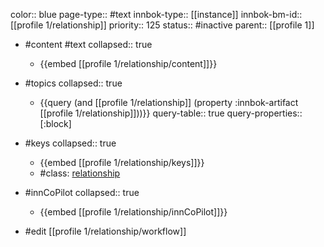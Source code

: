 color:: blue
page-type:: #text
innbok-type:: [[instance]]
innbok-bm-id:: [[profile 1/relationship]]
priority:: 125
status:: #inactive
parent:: [[profile 1]]

- #content #text
  collapsed:: true
	- {{embed [[profile 1/relationship/content]]}}
- #topics
   collapsed:: true
    - {{query (and [[profile 1/relationship]] (property :innbok-artifact [[profile 1/relationship]]))}}
      query-table:: true
      query-properties:: [:block]
- #keys
  collapsed:: true
	- {{embed [[profile 1/relationship/keys]]}}
	- #class: [relationship](https://go.innbok.com/#/page/innBoK%2Fclass%2Frelationship)
- #innCoPilot
   collapsed:: true
	 - {{embed [[profile 1/relationship/innCoPilot]]}}

- #edit [[profile 1/relationship/workflow]]

